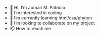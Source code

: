 - 👋 Hi, I’m Jomari M. Patricio
- 👀 I’m interested in coding
- 🌱 I’m currently learning html/css/phyton
- 💞️ I’m looking to collaborate on my project
- 📫 How to reach me 

<!---
Patriciojoms04/Patriciojoms04 is a ✨ special ✨ repository because its `README.md` (this file) appears on your GitHub profile.
You can click the Preview link to take a look at your changes.
--->
